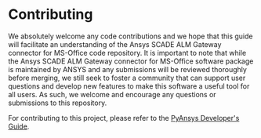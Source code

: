 # Contributing

We absolutely welcome any code contributions and we hope that this
guide will facilitate an understanding of the
Ansys SCADE ALM Gateway connector for MS-Office code
repository. It is important to note that while the
Ansys SCADE ALM Gateway connector for MS-Office software
package is maintained by ANSYS and any submissions will be reviewed
thoroughly before merging, we still seek to foster a community that can
support user questions and develop new features to make this software
a useful tool for all users. As such, we welcome and encourage any
questions or submissions to this repository.

For contributing to this project, please refer to the [PyAnsys Developer's Guide].

[PyAnsys Developer's Guide]: https://dev.docs.pyansys.com/index.html
